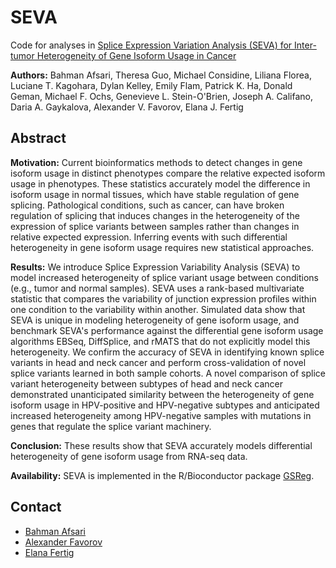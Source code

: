# SEVA
Code for analyses in [Splice Expression Variation Analysis (SEVA) for Inter-tumor Heterogeneity of Gene Isoform Usage in Cancer](https://doi.org/10.1101/091637)

**Authors:** Bahman Afsari, Theresa Guo, Michael Considine, Liliana Florea, Luciane T. Kagohara, Dylan Kelley, Emily Flam, Patrick K. Ha, Donald Geman, Michael F. Ochs, Genevieve L. Stein-O'Brien, Joseph A. Califano, Daria A. Gaykalova, Alexander V. Favorov, Elana J. Fertig

## Abstract

**Motivation:** Current bioinformatics methods to detect changes in gene isoform usage in distinct phenotypes compare the relative expected isoform usage in phenotypes. These statistics accurately model the difference in isoform usage in normal tissues, which have stable regulation of gene splicing. Pathological conditions, such as cancer, can have broken regulation of splicing that induces changes in the heterogeneity of the expression of splice variants between samples rather than changes in relative expected expression. Inferring events with such differential heterogeneity in gene isoform usage requires new statistical approaches.

**Results:** We introduce Splice Expression Variability Analysis (SEVA) to model increased heterogeneity of splice variant usage between conditions (e.g., tumor and normal samples). SEVA uses a rank-based multivariate statistic that compares the variability of junction expression profiles within one condition to the variability within another.  Simulated data show that SEVA is unique in modeling heterogeneity of gene isoform usage, and benchmark SEVA's performance against the differential gene isoform usage algorithms EBSeq, DiffSplice, and rMATS that do not explicitly model this heterogeneity. We confirm the accuracy of SEVA in identifying known splice variants in head and neck cancer and perform cross-validation of novel splice variants learned in both sample cohorts. A novel comparison of splice variant heterogeneity between subtypes of head and neck cancer demonstrated unanticipated similarity between the heterogeneity of gene isoform usage in HPV-positive and HPV-negative subtypes and anticipated increased heterogeneity among HPV-negative samples with mutations in genes that regulate the splice variant machinery.

**Conclusion:** These results show that SEVA accurately models differential heterogeneity of gene isoform usage from RNA-seq data.

**Availability:** SEVA is implemented in the R/Bioconductor package [GSReg](https://bioconductor.org/packages/release/bioc/html/GSReg.html).

## Contact

* [Bahman Afsari](bahman@jhu.edu)
* [Alexander Favorov](favorov@sensi.org)
* [Elana Fertig](ejfertig@jhmi.edu)
